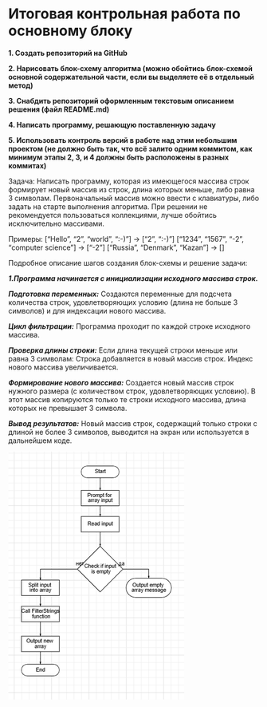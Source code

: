 # Итоговая контрольная работа по основному блоку
**1. Создать репозиторий на GitHub**

**2. Нарисовать блок-схему алгоритма (можно обойтись блок-схемой основной содержательной части, если вы выделяете её в отдельный метод)**

**3. Снабдить репозиторий оформленным текстовым описанием решения (файл README.md)**

**4. Написать программу, решающую поставленную задачу**

**5. Использовать контроль версий в работе над этим небольшим проектом (не должно быть так, что всё залито одним коммитом, как минимум этапы 2, 3, и 4 должны быть расположены в разных коммитах)**

Задача: Написать программу, которая из имеющегося массива строк формирует новый массив из строк, длина которых меньше, либо равна 3 символам. Первоначальный массив можно ввести с клавиатуры, либо задать на старте выполнения алгоритма. При решении не рекомендуется пользоваться коллекциями, лучше обойтись исключительно массивами.

Примеры:
[“Hello”, “2”, “world”, “:-)”] → [“2”, “:-)”]
[“1234”, “1567”, “-2”, “computer science”] → [“-2”]
[“Russia”, “Denmark”, “Kazan”] → []

Подробное описание шагов создания блок-схемы и решение задачи:

***1.Программа начинается с инициализации исходного массива строк.***

***Подготовка переменных:*** Создаются переменные для подсчета количества строк, удовлетворяющих условию (длина не больше 3 символов) и для индексации нового массива.

***Цикл фильтрации:*** Программа проходит по каждой строке исходного массива.

***Проверка длины строки:***
Если длина текущей строки меньше или равна 3 символам:
Строка добавляется в новый массив строк.
Индекс нового массива увеличивается.

***Формирование нового массива:***
Создается новый массив строк нужного размера (с количеством строк, удовлетворяющих условию).
В этот массив копируются только те строки исходного массива, длина которых не превышает 3 символа.

***Вывод результатов:*** Новый массив строк, содержащий только строки с длиной не более 3 символов, выводится на экран или используется в дальнейшем коде.

![Блок-схема](Blok-shema.png)